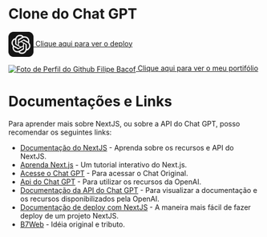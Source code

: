 # Clone do Chat GPT

<a href="https://bacof-chat-gpt-clone.vercel.app/" target="_blank"><img align="center" alt="Chat GPT icone preto" height="50" width="50" src="https://raw.githubusercontent.com/Filipe-Bacof/Chat-GPT-Clone/master/src/app/icon.png" /> Clique aqui para ver o deploy</a>

<a href="https://portifolio-filipe-bacof.vercel.app/" target="_blank"><img align="center" alt="Foto de Perfil do Github Filipe Bacof" height="50" width="50" src="https://avatars.githubusercontent.com/u/72168940" /> Clique aqui para ver o meu portifólio</a>

# Documentações e Links

Para aprender mais sobre NextJS, ou sobre a API do Chat GPT, posso recomendar os seguintes links:

- [Documentação do NextJS](https://nextjs.org/docs) - Aprenda sobre os recursos e API do NextJS.
- [Aprenda Next.js](https://nextjs.org/learn) - Um tutorial interativo do Next.js.
- [Acesse o Chat GPT](https://chat.openai.com/) - Para acessar o Chat Original.
- [Api do Chat GPT](https://openai.com/blog/openai-api) - Para utilizar os recursos da OpenAI.
- [Documentação da API do Chat GPT](https://platform.openai.com/docs/introduction) - Para visualizar a documentação e os recursos disponibilizados pela OpenAI.
- [Documentação de deploy com NextJS](https://nextjs.org/docs/deployment) - A maneira mais fácil de fazer deploy de um projeto NextJS.
- [B7Web](https://b7web.com.br/) - Idéia original e tributo.

<!-- https://www.youtube.com/watch?v=roonV_siL94 -->
<!-- https://www.youtube.com/watch?v=vLHXw_dPuZU -->